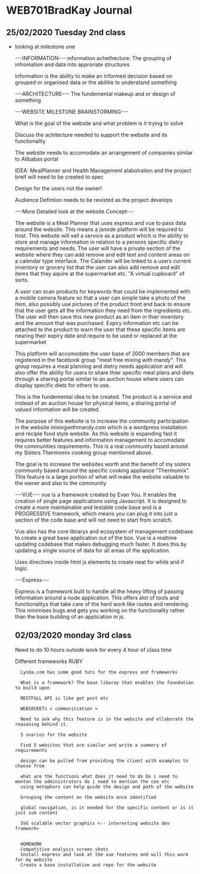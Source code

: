 # WEB701BradKay Journal

## 25/02/2020 Tuesday 2nd class

* looking at milestone one

    ---INFORMATION---
    information achethecture: The grouping of infromation and data into approriate structures

    information is the ability to make an informed decision based on grouped 
    or organised data or the abilitie to understand something

    ---ARCHITECTURE---
    The fundemental makeup and or design of something



    ---WEBSITE MILESTONE BRAINSTORMING---

    What is the goal of the website and what problem is it trying to solve

    Discuss the achitecture needed to support the website and its functionality

    The website needs to accomodate an arrangement of companies similar to Alibabas 
    portal

    IDEA: MealPlanner and Health Management
        alabolration and the project breif will need to be created to spec

    Design for the users not the owner!

    Audience Defintion needs to be revisted as the project develops

    ---More Detailed look at the website Concept---

    The website is a Meal Planner that uses express and vue to pass data around the website. This means a jsnode platform will be required to host.
    This website will sell a service as a product which is the ability to store and manage information in relation to a persons specific dietry requirements and needs.
    The user will have a private section of the website where they can add remove and edit text and content areas on a calendar type interface. The Calander will be linked to a users current inventory or grocery list that the user can also add remove and edit items that they aquire at the supermarket etc. "A virtual cupboard" of sorts. 

    A user can scan products for keywords that could be implemented with a mobile camera feature so that a user can simple take a photo of the item, also possibly use pictures of the product front and back to ensure that the user gets all the information they need from the ingredients etc. The user will then save this new product as an item in thier inventory and the amount that was purchased. Expiry information etc can be attached to the product to warn the user that these specific items are nearing their expiry date and require to be used or replaced at the supermarket

    This platform will accomodate the user base of 2000 members that are registered in the facebook group "meat free mixing with mandy". This group requires a meal planning and dietry needs application and will also offer the ability for users to share thier specific meal plans and diets through a sharing portal similar to an auction house where users can display specific diets for others to use. 
    
    This is the fundemental idea to be created. The product is a service and instead of an auction house for physical items, a sharing portal of valued information will be created. 
    
    The purpose of this website is to increase the community participation in the website mixingwithmandy.com which is a wordpress installation and recipie food style website. As this website is expanding fast it requires better features and information management to accomodate the communities requirements. This is a real community based around my Sisters Thermomix cooking group mentioned above. 

    The goal is to increase the websites worth and the benefit of my sisters community based around the specific cooking appliance "Thermomix". This feature is a large portion of what will make the website valuable to the owner and also to the community

    ---VUE---
    vue is a framework created by Evan You. It enables the creation of single page applications using Javascript. It is designed to create a more maintainable and testable code base and is a PROGRESSIVE framework, which means you can plug it into just a section of the code base and will not need to start from scratch. 

    Vue also has the core librarys and ecosystem of management codebase to create a great base application out of the box. Vue is a realtime updating codebase that makes debugging much faster. It does this by updating a single source of data for all areas of the application.

    Uses directives inside html js elements to create neat for while and if logic.

    ---Express---

    Express is a framework built to handle all the heavy lifting of passing information around a node application.
     This offers alot of tools and functionalitys that take care of the hard work like routes and rendering. 
    This minimises bugs and gets you working on the functionality rather than the base building of an application in js.


    ## 02/03/2020 monday 3rd class

    Need to do 10 hours outside work for every 4 hour of class time

    Different frameworks 
        RUBY

        Lynda.com has some good tuts for the express and frameworks

        What is a framework? The base libaray that enables the foundation to build upon

        RESTFULL API is like get post etc

        WEBSOCKETs < communitcation >

        Need to ask why this feature is in the website and ellaborate the reasoning behind it.

        5 snarios for the website

        Find 5 websites that are similar and write a summery of requirements

        design can be pulled from providing the client with examples to choose from

        what are the functions what does it need to do Do i need to menton the administrators do i need to mention the ceo etc
        using metaphors can help guide the design and path of the website

        Grouping the content on the website once identified

        global navigation, is it needed for the specific content or is it just sub content

        SVG scalable vector graphics <-- interesting website dev framwork>


        HOMEWORK
        Competitive analysis screen shots
        Install express and look at the vue features and will this work for my website
        Create a base installation and repo for the website



